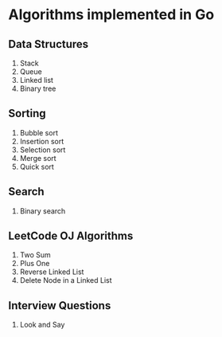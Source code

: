 # Algorithms implemented in Go

## Data Structures
1. Stack
2. Queue
3. Linked list
4. Binary tree

## Sorting
1. Bubble sort
2. Insertion sort
3. Selection sort
4. Merge sort
5. Quick sort

## Search
1. Binary search

## LeetCode OJ Algorithms
1. Two Sum
66. Plus One
206. Reverse Linked List
237. Delete Node in a Linked List

## Interview Questions
1. Look and Say
